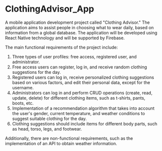 # ClothingAdvisor_App

A mobile application development project called "Clothing Advisor." The application aims to assist people in choosing what to wear daily, based on information from a global database. The application will be developed using React Native technology and will be supported by Firebase.

The main functional requirements of the project include:

1. Three types of user profiles: free access, registered user, and administrator.
2. Free access users can register, log in, and receive random clothing suggestions for the day.
3. Registered users can log in, receive personalized clothing suggestions based on various factors, and edit their personal data, except for the username.
4. Administrators can log in and perform CRUD operations (create, read, update, delete) for different clothing items, such as t-shirts, pants, boots, etc.
5. Implementation of a recommendation algorithm that takes into account the user's gender, current temperature, and weather conditions to suggest suitable clothing for the day.
6. Clothing suggestions should include items for different body parts, such as head, torso, legs, and footwear.

Additionally, there are non-functional requirements, such as the implementation of an API to obtain weather information.
